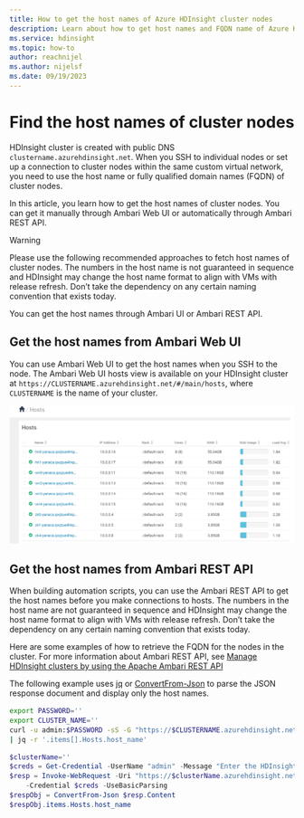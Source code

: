 ```yaml
---
title: How to get the host names of Azure HDInsight cluster nodes
description: Learn about how to get host names and FQDN name of Azure HDInsight cluster nodes.
ms.service: hdinsight
ms.topic: how-to
author: reachnijel
ms.author: nijelsf
ms.date: 09/19/2023
---
```


# Find the host names of cluster nodes

HDInsight cluster is created with public DNS `clustername.azurehdinsight.net`. When you SSH to individual nodes or set up a connection to cluster nodes within the same custom virtual network, you need to use the host name or fully qualified domain names (FQDN) of cluster nodes.

In this article, you learn how to get the host names of cluster nodes. You can get it manually through Ambari Web UI or automatically through Ambari REST API.

> [!WARNING]
> Please use the following recommended approaches to fetch host names of cluster nodes. The numbers in the host name is not guaranteed in sequence and HDInsight may change the host name format to align with VMs with release refresh. Don’t take the dependency on any certain naming convention that exists today.
>

You can get the host names through Ambari UI or Ambari REST API.

## Get the host names from Ambari Web UI
You can use Ambari Web UI to get the host names when you SSH to the node. The Ambari Web UI hosts view is available on your HDInsight cluster at `https://CLUSTERNAME.azurehdinsight.net/#/main/hosts`, where `CLUSTERNAME` is the name of your cluster.

![Get-Host-Names-In-Ambari-UI](.\media\find-host-name\find-host-name-in-ambari-ui.png)

## Get the host names from Ambari REST API
When building automation scripts,  you can use the Ambari REST API to get the host names before you make connections to hosts. The numbers in the host name are not guaranteed in sequence and HDInsight may change the host name format to align with VMs with release refresh. Don’t take the dependency on any certain naming convention that exists today. 

Here are some examples of how to retrieve the FQDN for the nodes in the cluster. For more information about Ambari REST API, see [Manage HDInsight clusters by using the Apache Ambari REST API](.\hdinsight-hadoop-manage-ambari-rest-api.md)

The following example uses [jq](https://stedolan.github.io/jq/) or [ConvertFrom-Json](/powershell/module/microsoft.powershell.utility/convertfrom-json) to parse the JSON response document and display only the host names.

```bash
export PASSWORD=''
export CLUSTER_NAME=''
curl -u admin:$PASSWORD -sS -G "https://$CLUSTERNAME.azurehdinsight.net/api/v1/clusters/$CLUSTERNAME/hosts" \
| jq -r '.items[].Hosts.host_name'
```  

```powershell
$clusterName=''
$creds = Get-Credential -UserName "admin" -Message "Enter the HDInsight login"
$resp = Invoke-WebRequest -Uri "https://$clusterName.azurehdinsight.net/api/v1/clusters/$clusterName/hosts" `
    -Credential $creds -UseBasicParsing
$respObj = ConvertFrom-Json $resp.Content
$respObj.items.Hosts.host_name
```
